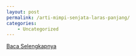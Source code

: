 ```yaml
---
layout: post
permalink: /arti-mimpi-senjata-laras-panjang/
categories:
    - Uncategorized
---
```


[Baca Selengkapnya](/06)
